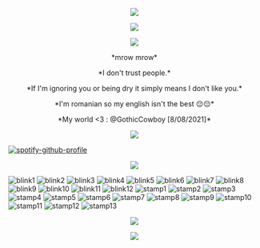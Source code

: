 <p align="center"> <img src="https://files.catbox.moe/5fvmcg.gif"/>

<p align="center"> <img src="https://files.catbox.moe/gno7ao.png"/>

<p align="center"> <img src="https://komarev.com/ghpvc/?username=stipsl&color=2482c0&abbreviated=true"/>

<p align="center">*mrow mrow*

<p align="center">*I don't trust people.*

<p align="center">*If I'm ignoring you or being dry it simply means I don't like you.*

<p align="center">*I'm romanian so my english isn't the best 😔😔*

<p align="center">*My world <3 : @GothicCowboy [8/08/2021]*

<p align="center"> <img src="https://files.catbox.moe/gno7ao.png"/>

[![spotify-github-profile](https://spotify-github-profile.kittinanx.com/api/view?uid=31otxkxdca6plbwxg3w3sz7cxycy&cover_image=true&theme=novatorem&show_offline=true&background_color=121212&interchange=false&bar_color=53b14f&bar_color_cover=false)](https://spotify-github-profile.kittinanx.com/api/view?uid=31otxkxdca6plbwxg3w3sz7cxycy&redirect=true)

<p align="center"> <img src="https://files.catbox.moe/gno7ao.png"/>

![blink1](https://files.catbox.moe/til09t.gif) ![blink2](https://files.catbox.moe/n46c4q.gif) ![blink3](https://files.catbox.moe/vsn1se.gif) ![blink4](https://files.catbox.moe/vhtrge.gif) ![blink5](https://files.catbox.moe/b7zc16.gif) ![blink6](https://files.catbox.moe/coiwg6.gif) ![blink7](https://files.catbox.moe/wq8e4f.gif) ![blink8](https://files.catbox.moe/rjq3qu.gif) ![blink9](https://files.catbox.moe/xn79vj.gif) ![blink10](https://files.catbox.moe/zyvfnr.gif) ![blink11](https://files.catbox.moe/ml1q0p.gif) ![blink12](https://files.catbox.moe/b108vp.gif) ![stamp1](https://files.catbox.moe/b0ghk1.gif) ![stamp2](https://files.catbox.moe/lflfd0.png) ![stamp3](https://files.catbox.moe/76ef9d.png) ![stamp4](https://files.catbox.moe/3p9ilx.gif) ![stamp5](https://files.catbox.moe/aq7x5w.jpg) ![stamp6](https://files.catbox.moe/2hzjuf.png) ![stamp7](https://files.catbox.moe/x5hq2i.gif) ![stamp8](https://files.catbox.moe/d6xjj8.png) ![stamp9](https://files.catbox.moe/nxpqut.png) ![stamp10](https://files.catbox.moe/4bpshc.png) ![stamp11](https://files.catbox.moe/w0j0bc.png) ![stamp12](https://files.catbox.moe/hrlets.gif) ![stamp13](https://files.catbox.moe/e1qwsl.png)

<p align="center"> <img src="https://files.catbox.moe/gno7ao.png"/>

<p align="center"> <img src="https://files.catbox.moe/xjfgt5.gif"/>

